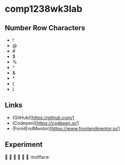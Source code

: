 # comp1238wk3lab

## Number Row Characters
- !
- @
- \#
- $
- %
- ^
- &
- \*
- (
- )

## Links

- (GitHub)[https://github.com/]
- (Codepen)[https://codepen.io/]
- (ForntEndMentor)[https://www.frontendmentor.io/]

## Experiment

:wave:
:no_good:
:man:
:see_no_evil:
:hear_no_evil:
:speak_no_evil:
:trollface:

